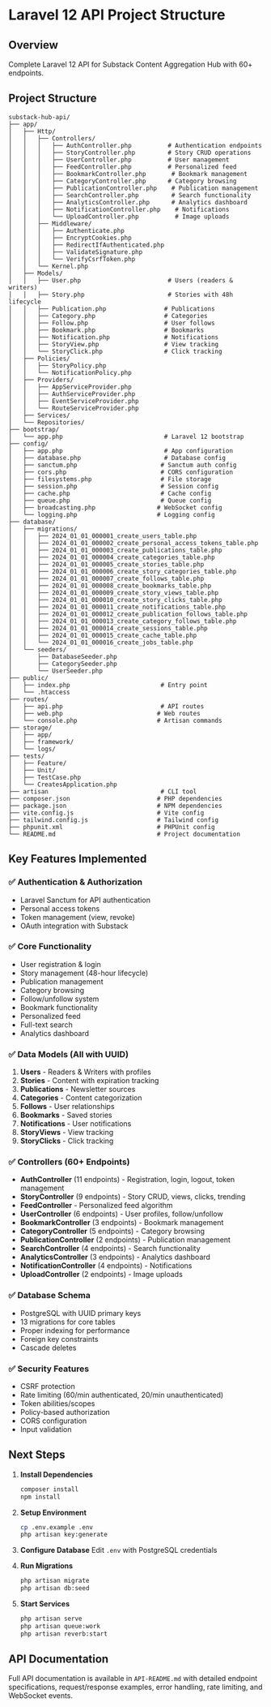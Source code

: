 # Laravel 12 API Project Structure

## Overview
Complete Laravel 12 API for Substack Content Aggregation Hub with 60+ endpoints.

## Project Structure

```
substack-hub-api/
├── app/
│   ├── Http/
│   │   ├── Controllers/
│   │   │   ├── AuthController.php          # Authentication endpoints
│   │   │   ├── StoryController.php         # Story CRUD operations
│   │   │   ├── UserController.php          # User management
│   │   │   ├── FeedController.php          # Personalized feed
│   │   │   ├── BookmarkController.php       # Bookmark management
│   │   │   ├── CategoryController.php      # Category browsing
│   │   │   ├── PublicationController.php    # Publication management
│   │   │   ├── SearchController.php         # Search functionality
│   │   │   ├── AnalyticsController.php      # Analytics dashboard
│   │   │   ├── NotificationController.php    # Notifications
│   │   │   └── UploadController.php          # Image uploads
│   │   ├── Middleware/
│   │   │   ├── Authenticate.php
│   │   │   ├── EncryptCookies.php
│   │   │   ├── RedirectIfAuthenticated.php
│   │   │   ├── ValidateSignature.php
│   │   │   └── VerifyCsrfToken.php
│   │   └── Kernel.php
│   ├── Models/
│   │   ├── User.php                        # Users (readers & writers)
│   │   ├── Story.php                       # Stories with 48h lifecycle
│   │   ├── Publication.php                # Publications
│   │   ├── Category.php                   # Categories
│   │   ├── Follow.php                     # User follows
│   │   ├── Bookmark.php                   # Bookmarks
│   │   ├── Notification.php               # Notifications
│   │   ├── StoryView.php                  # View tracking
│   │   └── StoryClick.php                 # Click tracking
│   ├── Policies/
│   │   ├── StoryPolicy.php
│   │   └── NotificationPolicy.php
│   ├── Providers/
│   │   ├── AppServiceProvider.php
│   │   ├── AuthServiceProvider.php
│   │   ├── EventServiceProvider.php
│   │   └── RouteServiceProvider.php
│   ├── Services/
│   └── Repositories/
├── bootstrap/
│   └── app.php                            # Laravel 12 bootstrap
├── config/
│   ├── app.php                            # App configuration
│   ├── database.php                       # Database config
│   ├── sanctum.php                       # Sanctum auth config
│   ├── cors.php                          # CORS configuration
│   ├── filesystems.php                   # File storage
│   ├── session.php                       # Session config
│   ├── cache.php                         # Cache config
│   ├── queue.php                         # Queue config
│   ├── broadcasting.php                 # WebSocket config
│   └── logging.php                      # Logging config
├── database/
│   ├── migrations/
│   │   ├── 2024_01_01_000001_create_users_table.php
│   │   ├── 2024_01_01_000002_create_personal_access_tokens_table.php
│   │   ├── 2024_01_01_000003_create_publications_table.php
│   │   ├── 2024_01_01_000004_create_categories_table.php
│   │   ├── 2024_01_01_000005_create_stories_table.php
│   │   ├── 2024_01_01_000006_create_story_categories_table.php
│   │   ├── 2024_01_01_000007_create_follows_table.php
│   │   ├── 2024_01_01_000008_create_bookmarks_table.php
│   │   ├── 2024_01_01_000009_create_story_views_table.php
│   │   ├── 2024_01_01_000010_create_story_clicks_table.php
│   │   ├── 2024_01_01_000011_create_notifications_table.php
│   │   ├── 2024_01_01_000012_create_publication_follows_table.php
│   │   ├── 2024_01_01_000013_create_category_follows_table.php
│   │   ├── 2024_01_01_000014_create_sessions_table.php
│   │   ├── 2024_01_01_000015_create_cache_table.php
│   │   └── 2024_01_01_000016_create_jobs_table.php
│   └── seeders/
│       ├── DatabaseSeeder.php
│       ├── CategorySeeder.php
│       └── UserSeeder.php
├── public/
│   ├── index.php                         # Entry point
│   └── .htaccess
├── routes/
│   ├── api.php                           # API routes
│   ├── web.php                          # Web routes
│   └── console.php                      # Artisan commands
├── storage/
│   ├── app/
│   ├── framework/
│   └── logs/
├── tests/
│   ├── Feature/
│   ├── Unit/
│   ├── TestCase.php
│   └── CreatesApplication.php
├── artisan                               # CLI tool
├── composer.json                        # PHP dependencies
├── package.json                         # NPM dependencies
├── vite.config.js                       # Vite config
├── tailwind.config.js                   # Tailwind config
├── phpunit.xml                          # PHPUnit config
└── README.md                            # Project documentation
```

## Key Features Implemented

### ✅ Authentication & Authorization
- Laravel Sanctum for API authentication
- Personal access tokens
- Token management (view, revoke)
- OAuth integration with Substack

### ✅ Core Functionality
- User registration & login
- Story management (48-hour lifecycle)
- Publication management
- Category browsing
- Follow/unfollow system
- Bookmark functionality
- Personalized feed
- Full-text search
- Analytics dashboard

### ✅ Data Models (All with UUID)
1. **Users** - Readers & Writers with profiles
2. **Stories** - Content with expiration tracking
3. **Publications** - Newsletter sources
4. **Categories** - Content categorization
5. **Follows** - User relationships
6. **Bookmarks** - Saved stories
7. **Notifications** - User notifications
8. **StoryViews** - View tracking
9. **StoryClicks** - Click tracking

### ✅ Controllers (60+ Endpoints)
- **AuthController** (11 endpoints) - Registration, login, logout, token management
- **StoryController** (9 endpoints) - Story CRUD, views, clicks, trending
- **FeedController** - Personalized feed algorithm
- **UserController** (6 endpoints) - User profiles, follow/unfollow
- **BookmarkController** (3 endpoints) - Bookmark management
- **CategoryController** (5 endpoints) - Category browsing
- **PublicationController** (2 endpoints) - Publication management
- **SearchController** (4 endpoints) - Search functionality
- **AnalyticsController** (3 endpoints) - Analytics dashboard
- **NotificationController** (4 endpoints) - Notifications
- **UploadController** (2 endpoints) - Image uploads

### ✅ Database Schema
- PostgreSQL with UUID primary keys
- 13 migrations for core tables
- Proper indexing for performance
- Foreign key constraints
- Cascade deletes

### ✅ Security Features
- CSRF protection
- Rate limiting (60/min authenticated, 20/min unauthenticated)
- Token abilities/scopes
- Policy-based authorization
- CORS configuration
- Input validation

## Next Steps

1. **Install Dependencies**
   ```bash
   composer install
   npm install
   ```

2. **Setup Environment**
   ```bash
   cp .env.example .env
   php artisan key:generate
   ```

3. **Configure Database**
   Edit `.env` with PostgreSQL credentials

4. **Run Migrations**
   ```bash
   php artisan migrate
   php artisan db:seed
   ```

5. **Start Services**
   ```bash
   php artisan serve
   php artisan queue:work
   php artisan reverb:start
   ```

## API Documentation

Full API documentation is available in `API-README.md` with detailed endpoint specifications, request/response examples, error handling, rate limiting, and WebSocket events.


